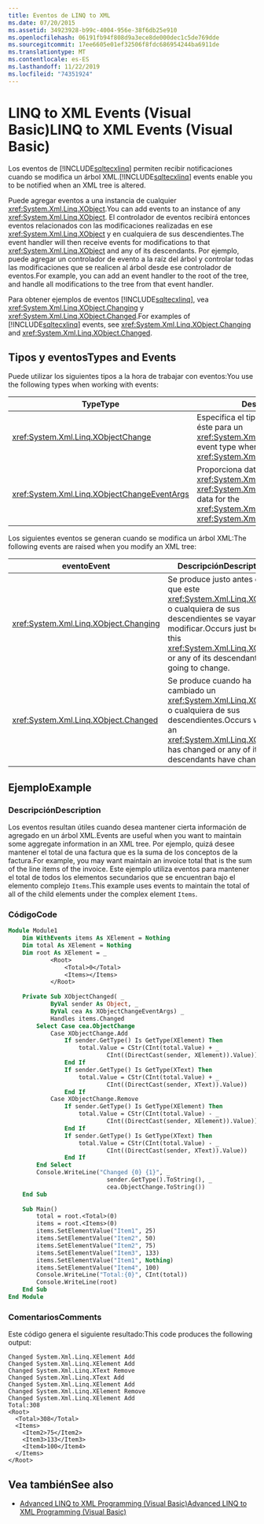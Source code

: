 ```yaml
---
title: Eventos de LINQ to XML
ms.date: 07/20/2015
ms.assetid: 34923928-b99c-4004-956e-38f6db25e910
ms.openlocfilehash: 06191fb94f808d9a3ece8de000dec1c5de769dde
ms.sourcegitcommit: 17ee6605e01ef32506f8fdc686954244ba6911de
ms.translationtype: MT
ms.contentlocale: es-ES
ms.lasthandoff: 11/22/2019
ms.locfileid: "74351924"
---
```

# <a name="linq-to-xml-events-visual-basic"></a><span data-ttu-id="67073-102">LINQ to XML Events (Visual Basic)</span><span class="sxs-lookup"><span data-stu-id="67073-102">LINQ to XML Events (Visual Basic)</span></span>
<span data-ttu-id="67073-103">Los eventos de [!INCLUDE[sqltecxlinq](~/includes/sqltecxlinq-md.md)] permiten recibir notificaciones cuando se modifica un árbol XML.</span><span class="sxs-lookup"><span data-stu-id="67073-103">[!INCLUDE[sqltecxlinq](~/includes/sqltecxlinq-md.md)] events enable you to be notified when an XML tree is altered.</span></span>  
  
 <span data-ttu-id="67073-104">Puede agregar eventos a una instancia de cualquier <xref:System.Xml.Linq.XObject>.</span><span class="sxs-lookup"><span data-stu-id="67073-104">You can add events to an instance of any <xref:System.Xml.Linq.XObject>.</span></span> <span data-ttu-id="67073-105">El controlador de eventos recibirá entonces eventos relacionados con las modificaciones realizadas en ese <xref:System.Xml.Linq.XObject> y en cualquiera de sus descendientes.</span><span class="sxs-lookup"><span data-stu-id="67073-105">The event handler will then receive events for modifications to that <xref:System.Xml.Linq.XObject> and any of its descendants.</span></span> <span data-ttu-id="67073-106">Por ejemplo, puede agregar un controlador de evento a la raíz del árbol y controlar todas las modificaciones que se realicen al árbol desde ese controlador de eventos.</span><span class="sxs-lookup"><span data-stu-id="67073-106">For example, you can add an event handler to the root of the tree, and handle all modifications to the tree from that event handler.</span></span>  
  
 <span data-ttu-id="67073-107">Para obtener ejemplos de eventos [!INCLUDE[sqltecxlinq](~/includes/sqltecxlinq-md.md)], vea <xref:System.Xml.Linq.XObject.Changing> y <xref:System.Xml.Linq.XObject.Changed>.</span><span class="sxs-lookup"><span data-stu-id="67073-107">For examples of [!INCLUDE[sqltecxlinq](~/includes/sqltecxlinq-md.md)] events, see <xref:System.Xml.Linq.XObject.Changing> and <xref:System.Xml.Linq.XObject.Changed>.</span></span>  
  
## <a name="types-and-events"></a><span data-ttu-id="67073-108">Tipos y eventos</span><span class="sxs-lookup"><span data-stu-id="67073-108">Types and Events</span></span>  
 <span data-ttu-id="67073-109">Puede utilizar los siguientes tipos a la hora de trabajar con eventos:</span><span class="sxs-lookup"><span data-stu-id="67073-109">You use the following types when working with events:</span></span>  
  
|<span data-ttu-id="67073-110">Type</span><span class="sxs-lookup"><span data-stu-id="67073-110">Type</span></span>|<span data-ttu-id="67073-111">Descripción</span><span class="sxs-lookup"><span data-stu-id="67073-111">Description</span></span>|  
|----------|-----------------|  
|<xref:System.Xml.Linq.XObjectChange>|<span data-ttu-id="67073-112">Especifica el tipo de evento cuando se genera éste para un <xref:System.Xml.Linq.XObject>.</span><span class="sxs-lookup"><span data-stu-id="67073-112">Specifies the event type when an event is raised for an <xref:System.Xml.Linq.XObject>.</span></span>|  
|<xref:System.Xml.Linq.XObjectChangeEventArgs>|<span data-ttu-id="67073-113">Proporciona datos para los eventos <xref:System.Xml.Linq.XObject.Changing> y <xref:System.Xml.Linq.XObject.Changed>.</span><span class="sxs-lookup"><span data-stu-id="67073-113">Provides data for the <xref:System.Xml.Linq.XObject.Changing> and <xref:System.Xml.Linq.XObject.Changed> events.</span></span>|  
  
 <span data-ttu-id="67073-114">Los siguientes eventos se generan cuando se modifica un árbol XML:</span><span class="sxs-lookup"><span data-stu-id="67073-114">The following events are raised when you modify an XML tree:</span></span>  
  
|<span data-ttu-id="67073-115">evento</span><span class="sxs-lookup"><span data-stu-id="67073-115">Event</span></span>|<span data-ttu-id="67073-116">Descripción</span><span class="sxs-lookup"><span data-stu-id="67073-116">Description</span></span>|  
|-----------|-----------------|  
|<xref:System.Xml.Linq.XObject.Changing>|<span data-ttu-id="67073-117">Se produce justo antes de que este <xref:System.Xml.Linq.XObject> o cualquiera de sus descendientes se vayan a modificar.</span><span class="sxs-lookup"><span data-stu-id="67073-117">Occurs just before this <xref:System.Xml.Linq.XObject> or any of its descendants is going to change.</span></span>|  
|<xref:System.Xml.Linq.XObject.Changed>|<span data-ttu-id="67073-118">Se produce cuando ha cambiado un <xref:System.Xml.Linq.XObject> o cualquiera de sus descendientes.</span><span class="sxs-lookup"><span data-stu-id="67073-118">Occurs when an <xref:System.Xml.Linq.XObject> has changed or any of its descendants have changed.</span></span>|  
  
## <a name="example"></a><span data-ttu-id="67073-119">Ejemplo</span><span class="sxs-lookup"><span data-stu-id="67073-119">Example</span></span>  
  
### <a name="description"></a><span data-ttu-id="67073-120">Descripción</span><span class="sxs-lookup"><span data-stu-id="67073-120">Description</span></span>  
 <span data-ttu-id="67073-121">Los eventos resultan útiles cuando desea mantener cierta información de agregado en un árbol XML.</span><span class="sxs-lookup"><span data-stu-id="67073-121">Events are useful when you want to maintain some aggregate information in an XML tree.</span></span> <span data-ttu-id="67073-122">Por ejemplo, quizá desee mantener el total de una factura que es la suma de los conceptos de la factura.</span><span class="sxs-lookup"><span data-stu-id="67073-122">For example, you may want maintain an invoice total that is the sum of the line items of the invoice.</span></span> <span data-ttu-id="67073-123">Este ejemplo utiliza eventos para mantener el total de todos los elementos secundarios que se encuentran bajo el elemento complejo `Items`.</span><span class="sxs-lookup"><span data-stu-id="67073-123">This example uses events to maintain the total of all of the child elements under the complex element `Items`.</span></span>  
  
### <a name="code"></a><span data-ttu-id="67073-124">Código</span><span class="sxs-lookup"><span data-stu-id="67073-124">Code</span></span>  
  
```vb  
Module Module1  
    Dim WithEvents items As XElement = Nothing  
    Dim total As XElement = Nothing  
    Dim root As XElement = _  
            <Root>  
                <Total>0</Total>  
                <Items></Items>  
            </Root>  
  
    Private Sub XObjectChanged( _  
            ByVal sender As Object, _  
            ByVal cea As XObjectChangeEventArgs) _  
            Handles items.Changed  
        Select Case cea.ObjectChange  
            Case XObjectChange.Add  
                If sender.GetType() Is GetType(XElement) Then  
                    total.Value = CStr(CInt(total.Value) + _  
                            CInt((DirectCast(sender, XElement)).Value))  
                End If  
                If sender.GetType() Is GetType(XText) Then  
                    total.Value = CStr(CInt(total.Value) + _  
                            CInt((DirectCast(sender, XText)).Value))  
                End If  
            Case XObjectChange.Remove  
                If sender.GetType() Is GetType(XElement) Then  
                    total.Value = CStr(CInt(total.Value) - _  
                            CInt((DirectCast(sender, XElement)).Value))  
                End If  
                If sender.GetType() Is GetType(XText) Then  
                    total.Value = CStr(CInt(total.Value) - _  
                            CInt((DirectCast(sender, XText)).Value))  
                End If  
        End Select  
        Console.WriteLine("Changed {0} {1}", _  
                            sender.GetType().ToString(), _  
                            cea.ObjectChange.ToString())  
    End Sub  
  
    Sub Main()  
        total = root.<Total>(0)  
        items = root.<Items>(0)  
        items.SetElementValue("Item1", 25)  
        items.SetElementValue("Item2", 50)  
        items.SetElementValue("Item2", 75)  
        items.SetElementValue("Item3", 133)  
        items.SetElementValue("Item1", Nothing)  
        items.SetElementValue("Item4", 100)  
        Console.WriteLine("Total:{0}", CInt(total))  
        Console.WriteLine(root)  
    End Sub  
End Module  
```  
  
### <a name="comments"></a><span data-ttu-id="67073-125">Comentarios</span><span class="sxs-lookup"><span data-stu-id="67073-125">Comments</span></span>  
 <span data-ttu-id="67073-126">Este código genera el siguiente resultado:</span><span class="sxs-lookup"><span data-stu-id="67073-126">This code produces the following output:</span></span>  
  
```console  
Changed System.Xml.Linq.XElement Add  
Changed System.Xml.Linq.XElement Add  
Changed System.Xml.Linq.XText Remove  
Changed System.Xml.Linq.XText Add  
Changed System.Xml.Linq.XElement Add  
Changed System.Xml.Linq.XElement Remove  
Changed System.Xml.Linq.XElement Add  
Total:308  
<Root>  
  <Total>308</Total>  
  <Items>  
    <Item2>75</Item2>  
    <Item3>133</Item3>  
    <Item4>100</Item4>  
  </Items>  
</Root>  
```  
  
## <a name="see-also"></a><span data-ttu-id="67073-127">Vea también</span><span class="sxs-lookup"><span data-stu-id="67073-127">See also</span></span>

- [<span data-ttu-id="67073-128">Advanced LINQ to XML Programming (Visual Basic)</span><span class="sxs-lookup"><span data-stu-id="67073-128">Advanced LINQ to XML Programming (Visual Basic)</span></span>](../../../../visual-basic/programming-guide/concepts/linq/advanced-linq-to-xml-programming.md)
